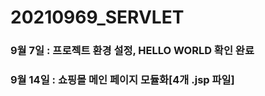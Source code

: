 # 20210969_SERVLET
### 9월 7일 : 프로젝트 환경 설정, HELLO WORLD 확인 완료
### 9월 14일 : 쇼핑몰 메인 페이지 모듈화[4개 .jsp 파일]

